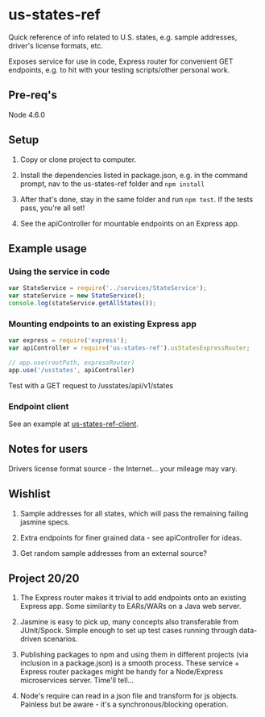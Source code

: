 # us-states-ref
Quick reference of info related to U.S. states, e.g. sample addresses, driver's license formats, etc. 

Exposes service for use in code, Express router for convenient GET endpoints, e.g. to hit with your testing scripts/other personal work.

## Pre-req's
Node 4.6.0

## Setup
1. Copy or clone project to computer.

2. Install the dependencies listed in package.json, e.g. in the command prompt, nav to the us-states-ref folder and `npm install`

3. After that's done, stay in the same folder and run `npm test`. If the tests pass, you're all set!

4. See the apiController for mountable endpoints on an Express app.

## Example usage
### Using the service in code
```javascript
var StateService = require('../services/StateService');
var stateService = new StateService();
console.log(stateService.getAllStates());
```

### Mounting endpoints to an existing Express app
```javascript
var express = require('express');
var apiController = require('us-states-ref').usStatesExpressRouter;

// app.use(rootPath, expressRouter)
app.use('/usstates', apiController)
```
Test with a GET request to /usstates/api/v1/states

### Endpoint client
See an example at [us-states-ref-client](https://github.com/squireChuck/us-states-ref-client).

## Notes for users
Drivers license format source - the Internet... your mileage may vary.

## Wishlist
1. Sample addresses for all states, which will pass the remaining failing jasmine specs.

2. Extra endpoints for finer grained data - see apiController for ideas. 

3. Get random sample addresses from an external source?

## Project 20/20
1. The Express router makes it trivial to add endpoints onto an existing Express app. Some similarity to EARs/WARs on a Java web server.

2. Jasmine is easy to pick up, many concepts also transferable from JUnit/Spock. Simple enough to set up test cases running through data-driven scenarios.

3. Publishing packages to npm and using them in different projects (via inclusion in a package.json) is a smooth process. These service + Express router packages might be handy for a Node/Express microservices server. Time'll tell... 

4. Node's require can read in a json file and transform for js objects. Painless but be aware - it's a synchronous/blocking operation.
